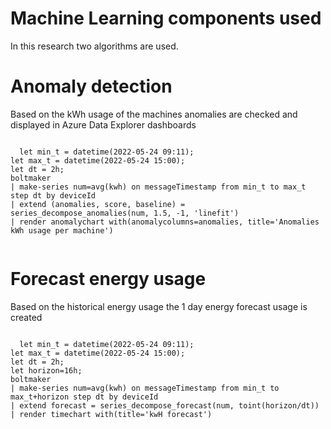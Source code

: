 # Machine Learning components used

In this research two algorithms are used. 

# Anomaly detection
Based on the kWh usage of the machines anomalies are checked and displayed in Azure Data Explorer dashboards

<code>
  let min_t = datetime(2022-05-24 09:11);
let max_t = datetime(2022-05-24 15:00);
let dt = 2h;
boltmaker
| make-series num=avg(kwh) on messageTimestamp from min_t to max_t step dt by deviceId 
| extend (anomalies, score, baseline) = series_decompose_anomalies(num, 1.5, -1, 'linefit')
| render anomalychart with(anomalycolumns=anomalies, title='Anomalies kWh usage per machine')
  </code>

# Forecast energy usage
Based on the historical energy usage the 1 day energy forecast usage is created

<code>
  let min_t = datetime(2022-05-24 09:11);
let max_t = datetime(2022-05-24 15:00);
let dt = 2h;
let horizon=16h;
boltmaker
| make-series num=avg(kwh) on messageTimestamp from min_t to max_t+horizon step dt by deviceId 
| extend forecast = series_decompose_forecast(num, toint(horizon/dt))
| render timechart with(title='kwH forecast')
  </code>

